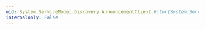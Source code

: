 ```yaml
---
uid: System.ServiceModel.Discovery.AnnouncementClient.#ctor(System.ServiceModel.Discovery.AnnouncementEndpoint)
internalonly: False
---
```

